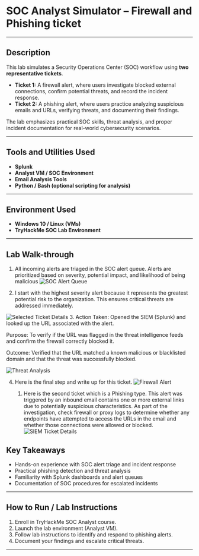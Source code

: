 #  SOC Analyst Simulator  – Firewall and Phishing ticket


---

## Description
This lab simulates a Security Operations Center (SOC) workflow using **two representative tickets**.  
- **Ticket 1:** A firewall alert, where users investigate blocked external connections, confirm potential threats, and record the incident response.  
- **Ticket 2:** A phishing alert, where users practice analyzing suspicious emails and URLs, verifying threats, and documenting their findings.  


The lab emphasizes practical SOC skills, threat analysis, and proper incident documentation for real-world cybersecurity scenarios.

---

## Tools and Utilities Used

- **Splunk**  
- **Analyst VM / SOC Environment**  
- **Email Analysis Tools**  
- **Python / Bash (optional scripting for analysis)**  

---

## Environment Used

- **Windows 10 / Linux (VMs)**  
- **TryHackMe SOC Lab Environment**  

---

## Lab Walk-through
1. All incoming alerts are triaged in the SOC alert queue. Alerts are prioritized based on severity, potential impact, and likelihood of being malicious
![SOC Alert Queue](https://i.imgur.com/sRDZAFh.png)


2. I start with the highest severity alert because it represents the greatest potential risk to the organization. This ensures critical threats are addressed immediately.  

![Selected Ticket Details](https://i.imgur.com/jc4yxkX.png)
3. Action Taken: Opened the SIEM (Splunk) and looked up the URL associated with the alert.

Purpose: To verify if the URL was flagged in the threat intelligence feeds and confirm the firewall correctly blocked it.

Outcome: Verified that the URL matched a known malicious or blacklisted domain and that the threat was successfully blocked.

![Threat Analysis](https://i.imgur.com/JWCfNEE.png)

4. Here is the final step and write up for this ticket.
    ![Firewall Alert](https://i.imgur.com/hh3zBlH.png)

   1. Here is the second ticket which is a Phishing type. This alert was triggered by an inbound email contains one or more external links due to potentially suspicious characteristics. As part of the investigation, check firewall or proxy logs to determine whether any endpoints have attempted to access the URLs in the email and whether those connections were allowed or blocked.
   ![SIEM Ticket Details](https://i.imgur.com/uW5m5Io.png)
## Key Takeaways

- Hands-on experience with SOC alert triage and incident response  
- Practical phishing detection and threat analysis  
- Familiarity with Splunk dashboards and alert queues  
- Documentation of SOC procedures for escalated incidents  

---

## How to Run / Lab Instructions

1. Enroll in TryHackMe SOC Analyst course.  
2. Launch the lab environment (Analyst VM).  
3. Follow lab instructions to identify and respond to phishing alerts.  
4. Document your findings and escalate critical threats.  

---

